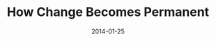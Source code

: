 ---
layout: message
category: message
series: "Power To Change"
title: "How Change Becomes Permanent"
date: 2014-01-25
audio-description: "Karl Martin talks about how change becomes permanent."
audio: "http://www.crossroads.net/players/media/hq/powertochange_04.mp3"
audio-title: "How Change Becomes Permanent"
audio-duration: "35:07"
program-description: "Program - WK4 The Power of Change"
program: "http://www.crossroads.net/players/media/hq/01_25-26_14Program_LO.pdf"
program-title: "How Change Becomes Permanent"
video-description: "Karl Martin talks about how change becomes permanent."
video-title: "How Change Becomes Permanent"
video: "https://s3.amazonaws.com/crossroadsvideomessages/powertochange_04.mp4"
video-poster: "https://www.crossroads.net/uploadedfiles/powertochange_04_still.jpg"
---